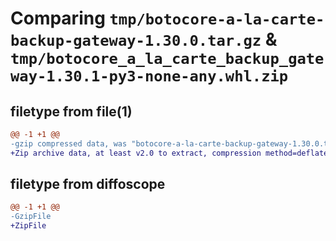 # Comparing `tmp/botocore-a-la-carte-backup-gateway-1.30.0.tar.gz` & `tmp/botocore_a_la_carte_backup_gateway-1.30.1-py3-none-any.whl.zip`

## filetype from file(1)

```diff
@@ -1 +1 @@
-gzip compressed data, was "botocore-a-la-carte-backup-gateway-1.30.0.tar", last modified: Tue Jul  4 01:44:18 2023, max compression
+Zip archive data, at least v2.0 to extract, compression method=deflate
```

## filetype from diffoscope

```diff
@@ -1 +1 @@
-GzipFile
+ZipFile
```

